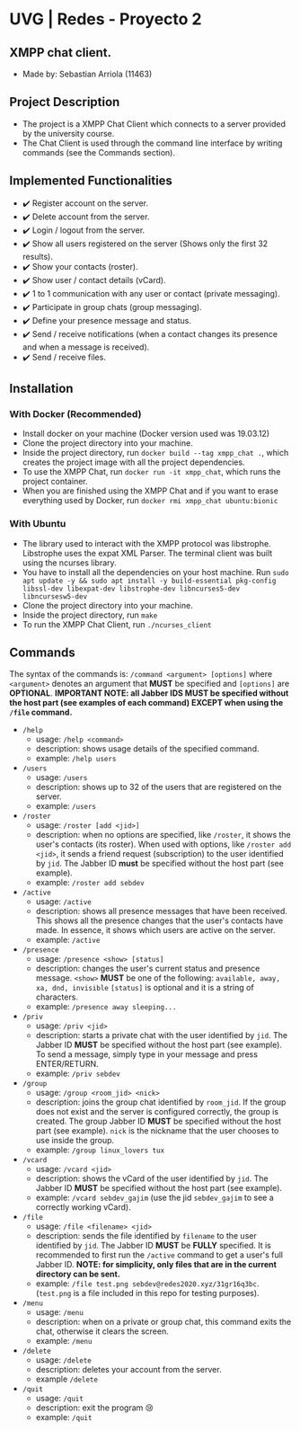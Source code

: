 # UVG | Redes - Proyecto 2

## XMPP chat client.
- Made by: Sebastian Arriola (11463)

## Project Description
- The project is a XMPP Chat Client which connects to a server provided by the university course.
- The Chat Client is used through the command line interface by writing commands (see the Commands section).

## Implemented Functionalities
- :heavy_check_mark: Register account on the server.
- :heavy_check_mark: Delete account from the server.
- :heavy_check_mark: Login / logout from the server.
- :heavy_check_mark: Show all users registered on the server (Shows only the first 32 results).
- :heavy_check_mark: Show your contacts (roster).
- :heavy_check_mark: Show user / contact details (vCard).
- :heavy_check_mark: 1 to 1 communication with any user or contact (private messaging).
- :heavy_check_mark: Participate in group chats (group messaging).
- :heavy_check_mark: Define your presence message and status.
- :heavy_check_mark: Send / receive notifications (when a contact changes its presence and when a message is received).
- :heavy_check_mark: Send / receive files.

## Installation
### With Docker (Recommended)
- Install docker on your machine (Docker version used was 19.03.12)
- Clone the project directory into your machine.
- Inside the project directory, run `docker build --tag xmpp_chat .`, which creates the project image with all the project dependencies.
- To use the XMPP Chat, run `docker run -it xmpp_chat`, which runs the project container.
- When you are finished using the XMPP Chat and if you want to erase everything used by Docker, run `docker rmi xmpp_chat ubuntu:bionic`

### With Ubuntu
- The library used to interact with the XMPP protocol was libstrophe. Libstrophe uses the expat XML Parser. The terminal client was built using the ncurses library.
- You have to install all the dependencies on your host machine. Run `sudo apt update -y && sudo apt install -y build-essential pkg-config libssl-dev libexpat-dev libstrophe-dev libncurses5-dev libncursesw5-dev`
- Clone the project directory into your machine.
- Inside the project directory, run `make`
- To run the XMPP Chat Client, run `./ncurses_client`

## Commands
The syntax of the commands is: `/command <argument> [options]` where `<argument>` denotes an argument that **MUST** be specified and `[options]` are **OPTIONAL**. **IMPORTANT NOTE: all Jabber IDS MUST be specified without the host part (see examples of each command) EXCEPT when using the `/file` command.**
* `/help`
  - usage: `/help <command>`
  - description: shows usage details of the specified command.
  - example: `/help users`
* `/users`
  - usage: `/users`
  - description: shows up to 32 of the users that are registered on the server.
  - example: `/users`
* `/roster`
  - usage: `/roster [add <jid>]`
  - description: when no options are specified, like `/roster`, it shows the user's contacts (its roster). When used with options, like `/roster add <jid>`, it sends a friend request (subscription) to the user identified by `jid`. The Jabber ID **must** be specified without the host part (see example).
  - example: `/roster add sebdev`
* `/active`
  - usage: `/active`
  - description: shows all presence messages that have been received. This shows all the presence changes that the user's contacts have made. In essence, it shows which users are active on the server.
  - example: `/active`
* `/presence`
  - usage: `/presence <show> [status]`
  - description: changes the user's current status and presence message. `<show>` **MUST** be one of the following: `available, away, xa, dnd, invisible` `[status]` is optional and it is a string of characters.
  - example: `/presence away sleeping...`
* `/priv`
  - usage: `/priv <jid>`
  - description: starts a private chat with the user identified by `jid`. The Jabber ID **MUST** be specified without the host part (see example). To send a message, simply type in your message and press ENTER/RETURN.
  - example: `/priv sebdev`
* `/group`
  - usage: `/group <room_jid> <nick>`
  - description: joins the group chat identified by `room_jid`. If the group does not exist and the server is configured correctly, the group is created. The group Jabber ID **MUST** be specified without the host part (see example). `nick` is the nickname that the user chooses to use inside the group.
  - example: `/group linux_lovers tux`
* `/vcard`
  - usage: `/vcard <jid>`
  - description: shows the vCard of the user identified by `jid`. The Jabber ID **MUST** be specified without the host part (see example).
  - example: `/vcard sebdev_gajim` (use the jid `sebdev_gajim` to see a correctly working vCard).
* `/file`
  - usage: `/file <filename> <jid>`
  - description: sends the file identified by `filename` to the user identified by `jid`. The Jabber ID **MUST** be **FULLY** specified. It is recommended to first run the `/active` command to get a user's full Jabber ID. **NOTE: for simplicity, only files that are in the current directory can be sent.**
  - example: `/file test.png sebdev@redes2020.xyz/31gr16q3bc`. (`test.png` is a file included in this repo for testing purposes).
* `/menu`
  - usage: `/menu`
  - description: when on a private or group chat, this command exits the chat, otherwise it clears the screen.
  - example: `/menu`
* `/delete`
  - usage: `/delete`
  - description: deletes your account from the server.
  - example `/delete`
* `/quit`
  - usage: `/quit`
  - description: exit the program :cry:
  - example: `/quit`
